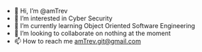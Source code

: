 - 👋 Hi, I’m @amTrev
- 👀 I’m interested in Cyber Security 
- 🌱 I’m currently learning Object Oriented Software Engineering 
- 💞️ I’m looking to collaborate on nothing at the moment 
- 📫 How to reach me amTrev.git@gmail.com

<!---
amTrev/amTrev is a ✨ special ✨ repository because its `README.md` (this file) appears on your GitHub profile.
You can click the Preview link to take a look at your changes.
--->
